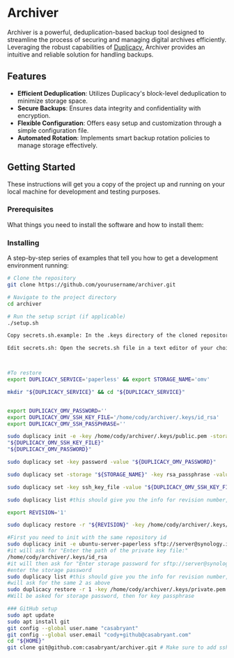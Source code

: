 # Archiver

Archiver is a powerful, deduplication-based backup tool designed to streamline the process of securing and managing digital archives efficiently. Leveraging the robust capabilities of [Duplicacy](https://github.com/gilbertchen/duplicacy), Archiver provides an intuitive and reliable solution for handling backups.

## Features

- **Efficient Deduplication**: Utilizes Duplicacy's block-level deduplication to minimize storage space.
- **Secure Backups**: Ensures data integrity and confidentiality with encryption.
- **Flexible Configuration**: Offers easy setup and customization through a simple configuration file.
- **Automated Rotation**: Implements smart backup rotation policies to manage storage effectively.

## Getting Started

These instructions will get you a copy of the project up and running on your local machine for development and testing purposes.

### Prerequisites

What things you need to install the software and how to install them:

### Installing

A step-by-step series of examples that tell you how to get a development environment running:

```bash
# Clone the repository
git clone https://github.com/yourusername/archiver.git

# Navigate to the project directory
cd archiver

# Run the setup script (if applicable)
./setup.sh

Copy secrets.sh.example: In the .keys directory of the cloned repository, locate the secrets.sh.example file. This file contains example values for sensitive variables used in the project. Copy this file and rename the copy to secrets.sh:

Edit secrets.sh: Open the secrets.sh file in a text editor of your choice. Replace the example values with your actual sensitive information. Be sure to fill in all required variables.



#To restore
export DUPLICACY_SERVICE='paperless' && export STORAGE_NAME='omv'

mkdir "${DUPLICACY_SERVICE}" && cd "${DUPLICACY_SERVICE}"


export DUPLICACY_OMV_PASSWORD=''
export DUPLICACY_OMV_SSH_KEY_FILE='/home/cody/archiver/.keys/id_rsa'
export DUPLICACY_OMV_SSH_PASSPHRASE='' 	

sudo duplicacy init -e -key /home/cody/archiver/.keys/public.pem -storage-name omv ubuntu-server-"${DUPLICACY_SERVICE}" sftp://server@synology.internal/duplicacy
"${DUPLICACY_OMV_SSH_KEY_FILE}"
"${DUPLICACY_OMV_PASSWORD}"

sudo duplicacy set -key password -value "${DUPLICACY_OMV_PASSWORD}"

sudo duplicacy set -storage "${STORAGE_NAME}" -key rsa_passphrase -value "${DUPLICACY_OMV_SSH_PASSPHRASE}"

sudo duplicacy set -key ssh_key_file -value "${DUPLICACY_OMV_SSH_KEY_FILE}"

sudo duplicacy list #this should give you the info for revision number, needed below

export REVISION='1'

sudo duplicacy restore -r "${REVISION}" -key /home/cody/archiver/.keys/private.pem

#First you need to init with the same repository id
sudo duplicacy init -e ubuntu-server-paperless sftp://server@synology.internal/duplicacy
#it will ask for "Enter the path of the private key file:"
/home/cody/archiver/.keys/id_rsa
#it will then ask for "Enter storage password for sftp://server@synology.internal/duplicacy:"
#enter the storage password
sudo duplicacy list #this should give you the info for revision number, needed below
#will ask for the same 2 as above
sudo duplicacy restore -r 1 -key /home/cody/archiver/.keys/private.pem
#Will be asked for storage password, then for key passphrase

### GitHub setup
sudo apt update
sudo apt install git
git config --global user.name "casabryant"
git config --global user.email "cody+github@casabryant.com"
cd "${HOME}"
git clone git@github.com:casabryant/archiver.git # Make sure to add ssh rsa_id.pub key to GitHub authentication key first
